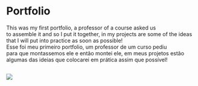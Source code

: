 # Portfolio
This was my first portfolio, a professor of a course asked us <br> to assemble it and so I put it together, in my projects are some of the ideas that I will put into practice as soon as possible!
<br>
Esse foi meu primeiro portfolio, um professor de um curso pediu <br> para que montassemos ele e então montei ele, em meus projetos estão algumas das ideias que colocarei em prática assim que possível!
##
<img src="https://cdn.discordapp.com/attachments/943915559098130472/1011739958412853248/portfolio.png">
